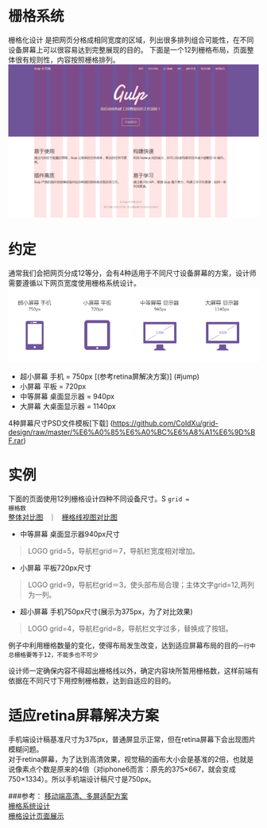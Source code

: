 栅格系统
=================

栅格化设计 是把网页分格成相同宽度的区域，列出很多排列组合可能性，在不同设备屏幕上可以很容易达到完整展现的目的。
下面是一个12列栅格布局，页面整体很有规则性，内容按照栅格排列。
![ABC](https://raw.githubusercontent.com/ColdXu/grid-design/master/img/11.gif) 


约定
=================

通常我们会把网页分成12等分，会有4种适用于不同尺寸设备屏幕的方案，设计师需要遵循以下网页宽度使用栅格系统设计。
![ABC](https://raw.githubusercontent.com/ColdXu/grid-design/master/img/icon.gif) 

* 超小屏幕 手机 = 750px [(参考retina屏解决方案)] (#jump)
* 小屏幕 平板 = 720px
* 中等屏幕 桌面显示器 = 940px
* 大屏幕 大桌面显示器 = 1140px

4种屏幕尺寸PSD文件模板[下载] (https://github.com/ColdXu/grid-design/raw/master/%E6%A0%85%E6%A0%BC%E6%A8%A1%E6%9D%BF.rar)

实例
=================

下面的页面使用12列栅格设计四种不同设备尺寸。S
<code>grid = 栅格数</code>
</br>
<a href="https://raw.githubusercontent.com/ColdXu/grid-design/master/img/img1.gif" target="_blank">整体对比图</a>
&nbsp;&nbsp;｜&nbsp;&nbsp;
<a href="https://raw.githubusercontent.com/ColdXu/grid-design/master/img/img2.gif" target="_blank">栅格线视图对比图</a>
</br>

* 中等屏幕 桌面显示器940px尺寸
> LOGO grid=5，导航栏grid＝7，导航栏宽度相对增加。

* 小屏幕 平板720px尺寸
> LOGO grid=9，导航栏grid＝3，使头部布局合理；主体文字grid=12,两列为一列。

* 超小屏幕 手机750px尺寸(展示为375px，为了对比效果)
> LOGO grid=4，导航栏grid=8，导航栏文字过多，替换成了按钮。

例子中利用栅格数量的变化，使得布局发生改变，达到适应屏幕布局的目的<code>一行中总栅格要等于12，不能多也不可少</code>

设计师一定确保内容不得超出栅格线以外，确定内容块所暂用栅格数，这样前端有依据在不同尺寸下用控制栅格数，达到自适应的目的。

<!-- <a href="https://raw.githubusercontent.com/ColdXu/grid-design/master/img/4.gif" target="_blank">查看</a> -->
适应retina屏幕解决方案
=================
<div id="jump"></div>

手机端设计稿基准尺寸为375px，普通屏显示正常，但在retina屏幕下会出现图片模糊问题。
</br>
对于retina屏幕，为了达到高清效果，视觉稿的画布大小会是基准的2倍，也就是说像素点个数是原来的4倍（对iphone6而言：原先的375×667，就会变成750×1334）。所以手机端设计稿尺寸是750px。

###参考：
<a href="http://div.io/topic/1092?page=1#4713" target="_blank">移动端高清、多屏适配方案</a></br>
<a href="http://ued.taobao.org/blog/2008/09/grid_systems/" target="_blank">栅格系统设计</a></br>
<a href="http://mediaqueri.es/" target="_blank">栅格设计页面展示</a>
